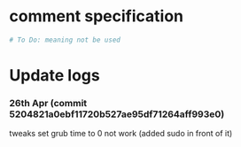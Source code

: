 # comment specification
```bash
# To Do: meaning not be used
```

# Update logs

### 26th Apr (commit 5204821a0ebf11720b527ae95df71264aff993e0)
tweaks set grub time to 0 not work (added sudo in front of it)